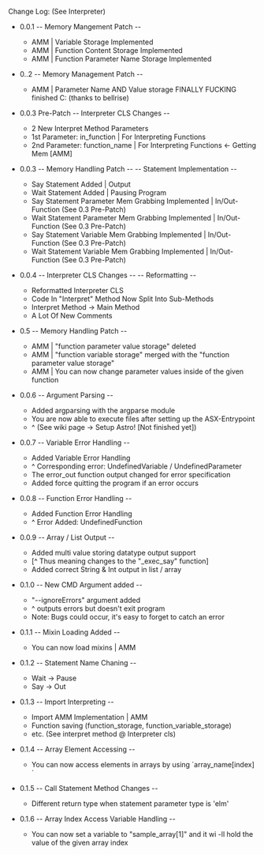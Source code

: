 Change Log: (See Interpreter)

* 0.0.1
    -- Memory Mangement Patch -- 
    - AMM | Variable Storage Implemented
    - AMM | Function Content Storage Implemented
    - AMM | Function Parameter Name Storage Implemented

* 0..2
    -- Memory Management Patch -- 
    - AMM | Parameter Name AND Value storage FINALLY FUCKING finished C: (thanks to bellrise)


* 0.0.3 Pre-Patch 
    -- Interpreter CLS Changes --
    - 2 New Interpret Method Parameters
    - 1st Parameter: in_function                        | For Interpreting Functions
    - 2nd Parameter: function_name                      | For Interpreting Functions <- Getting Mem [AMM]

* 0.0.3
    -- Memory Handling Patch -- 
    -- Statement Implementation -- 
    - Say Statement Added                               | Output
    - Wait Statement Added                              | Pausing Program
    - Say Statement Parameter Mem Grabbing Implemented  | In/Out-Function (See 0.3 Pre-Patch)
    - Wait Statement Parameter Mem Grabbing Implemented | In/Out-Function (See 0.3 Pre-Patch)
    - Say Statement Variable Mem Grabbing Implemented   | In/Out-Function (See 0.3 Pre-Patch)
    - Wait Statement Variable Mem Grabbing Implemented  | In/Out-Function (See 0.3 Pre-Patch)

* 0.0.4
    -- Interpreter CLS Changes --
    -- Reformatting -- 
    - Reformatted Interpreter CLS
    - Code In "Interpret" Method Now Split Into Sub-Methods
    - Interpret Method -> Main Method
    - A Lot Of New Comments

* 0.5
    -- Memory Handling Patch --
    - AMM | "function parameter value storage" deleted
    - AMM | "function variable storage" merged with the "function parameter value storage"
    - AMM | You can now change parameter values inside of the given function

* 0.0.6
    -- Argument Parsing -- 
    - Added argparsing with the argparse module
    - You are now able to execute files after setting up the ASX-Entrypoint
    - ^ (See wiki page -> Setup Astro! [Not finished yet])

* 0.0.7
    -- Variable Error Handling -- 
    - Added Variable Error Handling
    - ^ Corresponding error: UndefinedVariable / UndefinedParameter
    - The error_out function output changed for error specification
    - Added force quitting the program if an error occurs

* 0.0.8
    -- Function Error Handling --
    - Added Function Error Handling
    - ^ Error Added: UndefinedFunction

* 0.0.9
    -- Array / List Output --
    - Added multi value storing datatype output support
    - [^ Thus meaning changes to the "_exec_say" function]
    - Added correct String & Int output in list / array

* 0.1.0
    -- New CMD Argument added -- 
    - "--ignoreErrors" argument added
    -  ^ outputs errors but doesn't exit program
    - Note: Bugs could occur, it's easy to forget to catch an error
   
* 0.1.1
    -- Mixin Loading Added --
    - You can now load mixins | AMM 

* 0.1.2
    -- Statement Name Chaning --
    - Wait -> Pause
    - Say -> Out

* 0.1.3
    -- Import Interpreting --
    - Import AMM Implementation | AMM
    - Function saving (function_storage, function_variable_storage)
    - etc. (See interpret method @ Interpreter cls)

* 0.1.4
    -- Array Element Accessing --
    - You can now access elements in arrays by using ´array_name[index]´

* 0.1.5
    -- Call Statement Method Changes --
    - Different return type when statement parameter type is 'elm'

* 0.1.6
    -- Array Index Access Variable Handling --
    - You can now set a variable to "sample_array[1]" and it wi
      -ll hold the value of the given array index
